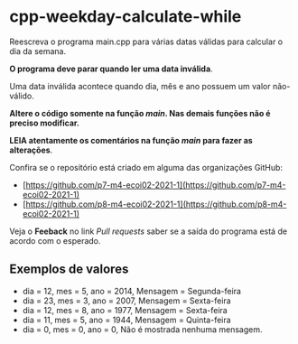 # cpp-weekday-calculate-while

Reescreva o programa main.cpp para várias datas válidas para calcular o dia da semana.

**O programa deve parar quando ler uma data inválida**. 

Uma data inválida acontece quando dia, mês e ano possuem um valor não-válido.

**Altere o código somente na função *main*. Nas demais funções não é preciso modificar.**

**LEIA atentamente os comentários na função *main* para fazer as alterações**.

Confira se o repositório está criado em alguma das organizações GitHub:
* [https://github.com/p7-m4-ecoi02-2021-1](https://github.com/p7-m4-ecoi02-2021-1)
* [https://github.com/p8-m4-ecoi02-2021-1](https://github.com/p8-m4-ecoi02-2021-1)

Veja o **Feeback** no link *Pull requests* saber se a saída do programa está de acordo com o esperado.

## Exemplos de valores

* dia = 12, mes = 5, ano = 2014, Mensagem = Segunda-feira
* dia = 23, mes = 3, ano = 2007, Mensagem = Sexta-feira
* dia = 12, mes = 8, ano = 1977, Mensagem = Sexta-feira
* dia = 11, mes = 5, ano = 1944, Mensagem = Quinta-feira
* dia = 0, mes = 0, ano = 0, Não é mostrada nenhuma mensagem.
